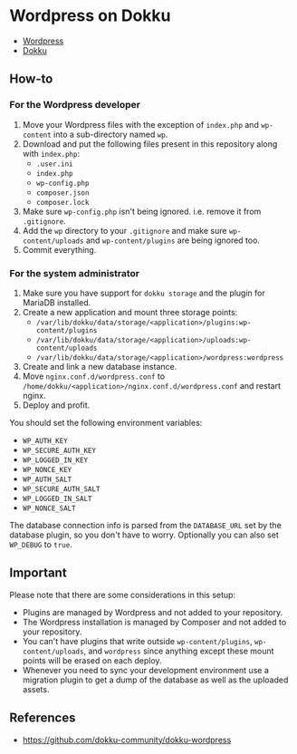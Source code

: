 # Wordpress on Dokku

- [Wordpress](http://wordpress.org)
- [Dokku](http://dokku.viewdocs.io/dokku)

## How-to

### For the Wordpress developer

1. Move your Wordpress files with the exception of `index.php` and `wp-content` into a sub-directory named `wp`.
2. Download and put the following files present in this repository along with `index.php`:
    - `.user.ini`
    - `index.php`
    - `wp-config.php`
    - `composer.json`
    - `composer.lock`
3. Make sure `wp-config.php` isn't being ignored. i.e. remove it from `.gitignore`.
4. Add the `wp` directory to your `.gitignore` and make sure `wp-content/uploads` and `wp-content/plugins` are being ignored too.
5. Commit everything.

### For the system administrator

1. Make sure you have support for `dokku storage` and the plugin for MariaDB installed.
2. Create a new application and mount three storage points:
    - `/var/lib/dokku/data/storage/<application>/plugins:wp-content/plugins`
    - `/var/lib/dokku/data/storage/<application>/uploads:wp-content/uploads`
    - `/var/lib/dokku/data/storage/<application>/wordpress:wordpress`
3. Create and link a new database instance.
4. Move `nginx.conf.d/wordpress.conf` to `/home/dokku/<application>/nginx.conf.d/wordpress.conf` and restart nginx.
5. Deploy and profit.

You should set the following environment variables:

- `WP_AUTH_KEY`
- `WP_SECURE_AUTH_KEY`
- `WP_LOGGED_IN_KEY`
- `WP_NONCE_KEY`
- `WP_AUTH_SALT`
- `WP_SECURE_AUTH_SALT`
- `WP_LOGGED_IN_SALT`
- `WP_NONCE_SALT`

The database connection info is parsed from the `DATABASE_URL` set by the database plugin, so you don't have to worry. Optionally you can also set `WP_DEBUG` to `true`.

## Important

Please note that there are some considerations in this setup:

- Plugins are managed by Wordpress and not added to your repository.
- The Wordpress installation is managed by Composer and not added to your repository.
- You can't have plugins that write outside `wp-content/plugins`, `wp-content/uploads`, and `wordpress` since anything except these mount points will be erased on each deploy.
- Whenever you need to sync your development environment use a migration plugin to get a dump of the database as well as the uploaded assets.

## References

- https://github.com/dokku-community/dokku-wordpress
